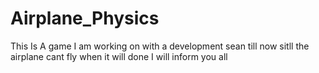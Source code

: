 # Airplane_Physics
This Is A game I am working on with a development sean till now 
sitll the airplane cant fly when it will done I will inform you all
